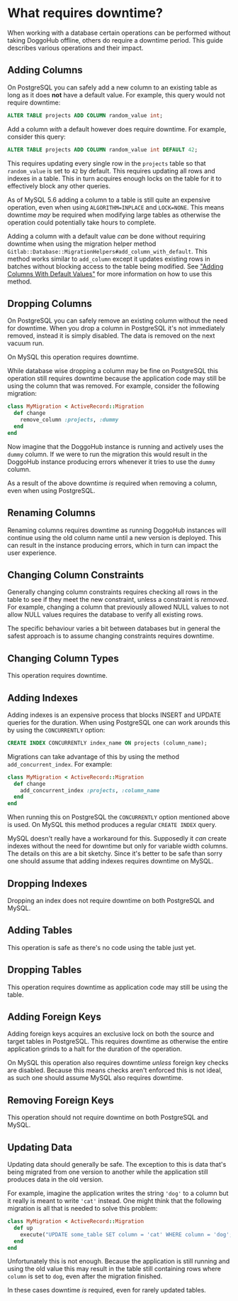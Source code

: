 # What requires downtime?

When working with a database certain operations can be performed without taking
DoggoHub offline, others do require a downtime period. This guide describes
various operations and their impact.

## Adding Columns

On PostgreSQL you can safely add a new column to an existing table as long as it
does **not** have a default value. For example, this query would not require
downtime:

```sql
ALTER TABLE projects ADD COLUMN random_value int;
```

Add a column _with_ a default however does require downtime. For example,
consider this query:

```sql
ALTER TABLE projects ADD COLUMN random_value int DEFAULT 42;
```

This requires updating every single row in the `projects` table so that
`random_value` is set to `42` by default. This requires updating all rows and
indexes in a table. This in turn acquires enough locks on the table for it to
effectively block any other queries.

As of MySQL 5.6 adding a column to a table is still quite an expensive
operation, even when using `ALGORITHM=INPLACE` and `LOCK=NONE`. This means
downtime _may_ be required when modifying large tables as otherwise the
operation could potentially take hours to complete.

Adding a column with a default value _can_ be done without requiring downtime
when using the migration helper method
`Gitlab::Database::MigrationHelpers#add_column_with_default`. This method works
similar to `add_column` except it updates existing rows in batches without
blocking access to the table being modified. See ["Adding Columns With Default
Values"](migration_style_guide.html#adding-columns-with-default-values) for more
information on how to use this method.

## Dropping Columns

On PostgreSQL you can safely remove an existing column without the need for
downtime. When you drop a column in PostgreSQL it's not immediately removed,
instead it is simply disabled. The data is removed on the next vacuum run.

On MySQL this operation requires downtime.

While database wise dropping a column may be fine on PostgreSQL this operation
still requires downtime because the application code may still be using the
column that was removed. For example, consider the following migration:

```ruby
class MyMigration < ActiveRecord::Migration
  def change
    remove_column :projects, :dummy
  end
end
```

Now imagine that the DoggoHub instance is running and actively uses the `dummy`
column. If we were to run the migration this would result in the DoggoHub instance
producing errors whenever it tries to use the `dummy` column.

As a result of the above downtime _is_ required when removing a column, even
when using PostgreSQL.

## Renaming Columns

Renaming columns requires downtime as running DoggoHub instances will continue
using the old column name until a new version is deployed. This can result
in the instance producing errors, which in turn can impact the user experience.

## Changing Column Constraints

Generally changing column constraints requires checking all rows in the table to
see if they meet the new constraint, unless a constraint is _removed_. For
example, changing a column that previously allowed NULL values to not allow NULL
values requires the database to verify all existing rows.

The specific behaviour varies a bit between databases but in general the safest
approach is to assume changing constraints requires downtime.

## Changing Column Types

This operation requires downtime.

## Adding Indexes

Adding indexes is an expensive process that blocks INSERT and UPDATE queries for
the duration. When using PostgreSQL one can work arounds this by using the
`CONCURRENTLY` option:

```sql
CREATE INDEX CONCURRENTLY index_name ON projects (column_name);
```

Migrations can take advantage of this by using the method
`add_concurrent_index`. For example:

```ruby
class MyMigration < ActiveRecord::Migration
  def change
    add_concurrent_index :projects, :column_name
  end
end
```

When running this on PostgreSQL the `CONCURRENTLY` option mentioned above is
used. On MySQL this method produces a regular `CREATE INDEX` query.

MySQL doesn't really have a workaround for this. Supposedly it _can_ create
indexes without the need for downtime but only for variable width columns. The
details on this are a bit sketchy. Since it's better to be safe than sorry one
should assume that adding indexes requires downtime on MySQL.

## Dropping Indexes

Dropping an index does not require downtime on both PostgreSQL and MySQL.

## Adding Tables

This operation is safe as there's no code using the table just yet.

## Dropping Tables

This operation requires downtime as application code may still be using the
table.

## Adding Foreign Keys

Adding foreign keys acquires an exclusive lock on both the source and target
tables in PostgreSQL. This requires downtime as otherwise the entire application
grinds to a halt for the duration of the operation.

On MySQL this operation also requires downtime _unless_ foreign key checks are
disabled. Because this means checks aren't enforced this is not ideal, as such
one should assume MySQL also requires downtime.

## Removing Foreign Keys

This operation should not require downtime on both PostgreSQL and MySQL.

## Updating Data

Updating data should generally be safe. The exception to this is data that's
being migrated from one version to another while the application still produces
data in the old version.

For example, imagine the application writes the string `'dog'` to a column but
it really is meant to write `'cat'` instead. One might think that the following
migration is all that is needed to solve this problem:

```ruby
class MyMigration < ActiveRecord::Migration
  def up
    execute("UPDATE some_table SET column = 'cat' WHERE column = 'dog';")
  end
end
```

Unfortunately this is not enough. Because the application is still running and
using the old value this may result in the table still containing rows where
`column` is set to `dog`, even after the migration finished.

In these cases downtime _is_ required, even for rarely updated tables.
